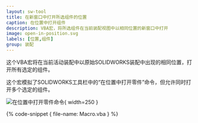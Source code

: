 ```yaml
---
layout: sw-tool
title: 在新窗口中打开所选组件的位置
caption: 在位置中打开组件
description: VBA宏，将所选组件在当前装配视图中以相同位置的新窗口中打开
image: open-in-position.svg
labels: [位置,组件]
group: 装配
---
```

这个VBA宏将在当前活动装配中以原始SOLIDWORKS装配中出现的相同位置，打开所有选定的组件。

这个宏模拟了SOLIDWORKS工具栏中的“在位置中打开零件”命令，但允许同时打开多个选定的组件。

![在位置中打开零件命令](open-part-in-position-command.png){ width=250 }

{% code-snippet { file-name: Macro.vba } %}